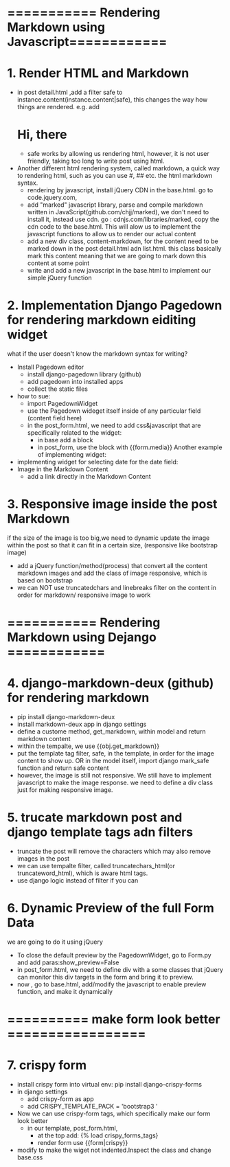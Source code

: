 # =========== Rendering Markdown using Javascript============

# 1. Render HTML and Markdown
- in post detail.html ,add a filter safe to instance.content(instance.content|safe), this changes the way how things are rendered. e.g. add <h1>Hi, there </h1>
    - safe works by allowing us rendering html, however, it is not user friendly, taking too long to write post using html.
- Another different html rendering system, called markdown, a quick way to rendering html, such as you can use #, ## etc. the html markdown syntax. 
    - rendering by javascript, install jQuery CDN in the base.html. go to code.jquery.com,
    - add "marked" javascript library, parse and compile markdown written in JavaScript(github.com/chjj/marked), we don't need to install it, instead use cdn. go : cdnjs.com/libraries/marked, copy the cdn code to the base.html. This will alow us to implement the javascript functions to allow us to render our actual content
    - add a new div class, content-markdown, for the content need to be marked down in the post detail.html adn list.html. this class basically mark this content meaning that we are going to mark down this content at some point
    - write and add a new javascript in the base.html to implement our simple jQuery function
 
# 2. Implementation Django Pagedown for rendering markdown eiditing widget
what if the user doesn't know the markdown syntax for writing?  
- Install Pagedown editor
    - install django-pagedown library (github)
    - add pagedown into installed apps
    - collect the static files
- how to sue:
   - import PagedownWidget
   - use the Pagedown wideget itself inside of any particular field (content field here)
   -  in the post_form.html, we need to add css&javascript that are specifically related to the widget: 
        - in base add a block
        - in post_form, use the block with {{form.media}}
 Another example of implementing widget: 
 - implementing widget for selecting date for the date field: 
- Image in the Markdown Content
    - add a link directly in the Markdown Content
    
# 3. Responsive image inside the post Markdown 
if the size of the image is too big,we need to dynamic update the image within the post so that it can fit in a certain size, (responsive like bootstrap image)
- add a jQuery function/method(process) that convert all the content markdown images and add the class of image responsive, which is based on bootstrap
- we can NOT use truncatedchars and linebreaks filter on the content in order for markdown/ responsive image to work

# =========== Rendering Markdown using Dejango ============

# 4. django-markdown-deux (github) for rendering markdown
- pip install django-markdown-deux
- install markdown-deux app in django settings
- define a custome method, get_markdown, within model and return markdown content 
-  within the tempalte, we use {{obj.get_markdown}}
- put the template tag filter, safe, in the template, in order for the image content to show up. OR in the model itself, import django mark_safe function and return safe content
- however, the image is still not responsive. We still have to implement javascript to make the image response. we need to define a div class just for making responsive image.

# 5. trucate markdown post and django template tags adn filters
- truncate the post will remove the characters which may also remove images in the post
- we can use tempalte filter, called truncatechars_html(or truncateword_html), which is aware html tags.
- use django logic instead of filter if you can 

# 6. Dynamic Preview of the full Form Data
we are going to do it using jQuery
- To close the default preview by the PagedownWidget, go to Form.py and add paras:show_preview=False
- in post_form.html, we need to define  div with a some classes that jQuery can monitor this div targets in the form and bring it to preview.
- now , go to base.html, add/modify the javascript to enable preview function, and make it dynamically

# ========== make form look better  =================

# 7. crispy form
- install crispy form into virtual env: pip install django-crispy-forms
- in django settings
    - add crispy-form as app 
    - add CRISPY_TEMPLATE_PACK = 'bootstrap3 '
- Now we can use crispy-form tags, which specifically make our form look better
    - in our template, post_form.html, 
        - at the top add: {% load crispy_forms_tags}
        -  render form use {{form|crispy}}
- modify to make the wiget not indented.Inspect the class and change base.css